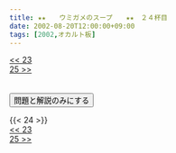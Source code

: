 ```yaml
---
title: ★★　　ウミガメのスープ　　★★　２４杯目
date: 2002-08-20T12:00:00+09:00
tags: [2002,オカルト板]
---
```

<div class="th_left"><a href="../23"><< 23</a></div>
<div class="th_right"><a href="../25">25 >></a></div>
<br><br>
<script src="../../js/cupsoup.js"></script>
<form>
<input type="button" value="問題と解説のみにする" onClick="toggleCupsoup()">
</form>
{{< 24 >}}
<div class="th_left"><a href="../23"><< 23</a></div>
<div class="th_right"><a href="../25">25 >></a></div>
